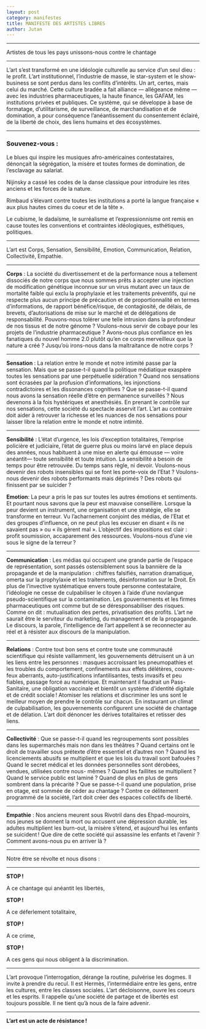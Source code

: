 ```yaml
---
layout: post
category: manifestes
title: MANIFESTE DES ARTISTES LIBRES
author: Jutan
---
```


----

Artistes de tous les pays unissons-nous contre le chantage

----
 
L’art s’est transformé en une idéologie culturelle au service d’un seul dieu : le profit. L’art institutionnel, l’industrie de masse, le star-system et le show-business se sont perdus dans les conflits d’intérêts. Un art, certes, mais celui du marché. Cette culture bradée a fait alliance — allégeance même — avec les industries pharmaceutiques, la haute finance, les GAFAM, les institutions privées et publiques. Ce système, qui se développe à base de formatage, d’utilitarisme, de surveillance, de marchandisation et de domination, a pour conséquence l’anéantissement du consentement éclairé, de la liberté de choix, des liens humains et des écosystèmes.

----

### Souvenez-vous :

Le blues qui inspire les musiques afro-américaines contestataires, dénonçait la ségrégation, la misère et toutes formes de domination, de l’esclavage au salariat.

Nijinsky a cassé les codes de la danse classique pour introduire les rites anciens et les forces de la nature.

Rimbaud s’élevant contre toutes les institutions a porté la langue française « aux plus hautes cimes du coeur et de la tête ».

Le cubisme, le dadaïsme, le surréalisme et l’expressionnisme ont remis en cause toutes les conventions et contraintes idéologiques, esthétiques, politiques.

----
 
L’art est Corps, Sensation, Sensibilité, Emotion, Communication, Relation, Collectivité, Empathie.

----

**Corps** : La société du divertissement et de la performance nous a tellement dissociés de notre corps que nous sommes prêts à accepter une injection de modification génétique inconnue sur un virus mutant avec un taux de mortalité faible qui exclu la prophylaxie et les traitements préventifs, qui ne respecte plus aucun principe de précaution et de proportionnalité en termes d’informations, de rapport bénéfice/risque, de contagiosité, de délais, de brevets, d’autorisations de mise sur le marché et de délégations de responsabilité. Pouvons-nous tolérer une telle intrusion dans la profondeur de nos tissus et de notre génome ? Voulons-nous servir de cobaye pour les projets de l’industrie pharmaceutique ? Avons-nous plus confiance en les fanatiques du nouvel homme 2.0 plutôt qu’en ce corps merveilleux que la nature a créé ? Jusqu’où irons-nous dans la maltraitance de notre corps ?

----

**Sensation** : La relation entre le monde et notre intimité passe par la sensation. Mais que se passe-t-il quand la politique médiatique exaspère toutes les sensations par une perpétuelle sidération ? Quand nos sensations sont écrasées par la profusion d’informations, les injonctions contradictoires et les dissonances cognitives ? Que se passe-t-il quand nous avons la sensation réelle d’être en permanence surveillés ? Nous devenons à la fois hystériques et anesthésiés. En prenant le contrôle sur nos sensations, cette société du spectacle asservit l’art. L’art au contraire doit aider à retrouver la richesse et les nuances de nos sensations pour laisser libre la relation entre le monde et notre intimité.

----

**Sensibilité** : L’état d’urgence, les lois d’exception totalitaires, l’emprise policière et judiciaire, l’état de guerre plus ou moins larvé en place depuis des années, nous habituent à une mise en alerte qui émousse — voire anéantit— toute sensibilité et toute intuition. La sensibilité a besoin de temps pour être retrouvée. Du temps sans règle, ni devoir. Voulons-nous devenir des robots insensibles qui se font les porte-voix de l’Etat ? Voulons-nous devenir des robots performants mais déprimés ? Des robots qui finissent par se suicider ?

 

**Emotion**: La peur a pris le pas sur toutes les autres émotions et sentiments. Et pourtant nous savons que la peur est mauvaise conseillère. Lorsque la peur devient un instrument, une organisation et une stratégie, elle se transforme en terreur. Vu l’acharnement conjoint des médias, de l’Etat et des groupes d’influence, on ne peut plus les excuser en disant « ils ne savaient pas » ou « ils gèrent mal ». L’objectif des impositions est clair : profit soumission,  accaparement des ressources. Voulons-nous d’une vie sous le signe de la terreur ?

---- 

**Communication** : Les médias qui occupent une grande partie de l’espace de représentation, sont passés ostensiblement sous la bannière de la propagande et de la manipulation : chiffres falsifiés, narration dramatique, omerta sur la prophylaxie et les traitements, désinformation sur le Droit. En plus de l’invective systématique envers toute personne contestataire, l’idéologie ne cesse de culpabiliser le citoyen à l’aide d’une novlangue pseudo-scientifique sur la contamination. Les gouvernements et les firmes pharmaceutiques ont comme but de se déresponsabiliser des risques. Comme on dit : mutualisation des pertes, privatisation des profits. L’art ne saurait être le serviteur du marketing, du management et de la propagande. Le discours, la parole, l’intelligence de l’art appellent à se reconnecter au réel et à résister aux discours de la manipulation.

---- 

**Relations** : Contre tout bon sens et contre toute une communauté scientifique qui résiste vaillamment, les gouvernements détruisent un à un les liens entre les personnes : masques accroissant les pneumopathies et les troubles du comportement, confinements aux effets délétères, couvre-feux aberrants, auto-justifications infantilisantes, tests invasifs et peu fiables, passage forcé au numérique. Et maintenant il faudrait un Pass-Sanitaire, une obligation vaccinale et bientôt un système d’identité digitale et de crédit sociale ! Atomiser les relations et discriminer les uns sont le meilleur moyen de prendre le contrôle sur chacun. En instaurant un climat de culpabilisation, les gouvernements configurent une société de chantage et de délation. L’art doit dénoncer les dérives totalitaires et retisser des liens.

---- 

**Collectivité** : Que se passe-t-il quand les regroupements sont possibles dans les supermarchés mais non dans les théâtres ? Quand certains ont le droit de travailler sous prétexte d’être essentiel et d’autres non ? Quand les licenciements abusifs se multiplient et que les lois du travail sont bafouées ? Quand le secret médical et les données personnelles sont dérobées, vendues, utilisées contre nous- mêmes ? Quand les faillites se multiplient ? Quand le service public est laminé ? Quand de plus en plus de gens sombrent dans la précarité ? Que se passe-t-il quand une population, prise en otage, est sommée de céder au chantage ? Contre ce délitement programmé de la société, l’art doit créer des espaces collectifs de liberté.

---- 

**Empathie** : Nos anciens meurent sous Rivotril dans des Ehpad-mouroirs, nos jeunes se donnent la mort ou accusent une dépression durable, les adultes multiplient les burn-out, la misère s’étend, et aujourd’hui les enfants se suicident ! Que dire de cette société qui assassine les enfants et l’avenir ? Comment avons-nous pu en arriver là ?

----

Notre être se révolte et nous disons :

----

**STOP !**

A ce chantage qui anéantit les libertés,

**STOP !**

A ce déferlement totalitaire,

**STOP !**

A ce crime,

**STOP !**

A ces gens qui nous obligent à la discrimination.

----

L’art provoque l’interrogation, dérange la routine, pulvérise les dogmes. Il invite à prendre du recul. Il est Hermès, l’intermédiaire entre les gens, entre les cultures, entre les classes sociales. L’art décloisonne, ouvre les coeurs et les esprits. Il rappelle qu’une société de partage et de libertés est toujours possible. Il ne tient qu’à nous de la faire advenir.

----

**L’art est un acte de résistance !**

